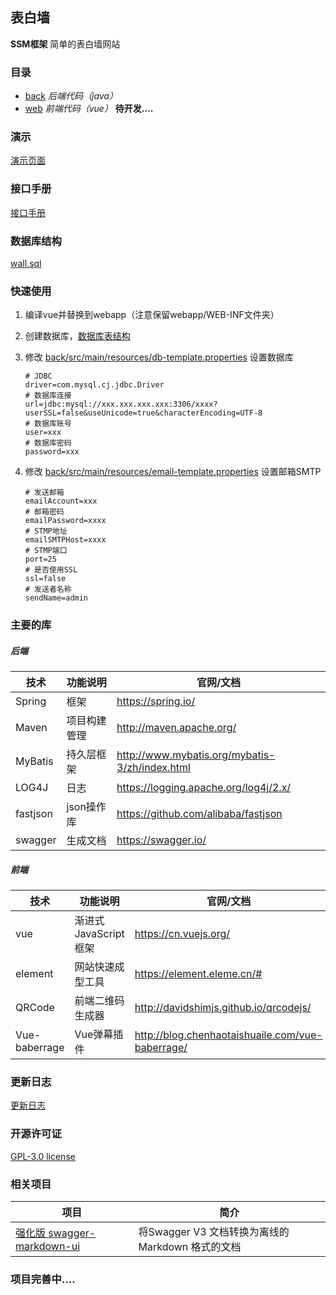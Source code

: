## 表白墙

**SSM框架** 简单的表白墙网站



### 目录

- [back](/back)   *后端代码（java）*
- [web](/web)   *前端代码（vue）* **待开发....**



### 演示

[演示页面](http://wall.conststar.cn)



### 接口手册

[接口手册](/HELP_API.md)



### 数据库结构

[wall.sql](/wall.sql)



### 快速使用

1. 编译vue并替换到webapp（注意保留webapp/WEB-INF文件夹）

2. 创建数据库，[数据库表结构](/wall.sql)

3. 修改 [back/src/main/resources/db-template.properties](back/src/main/resources/db-template.properties) 设置数据库

	```properties
	# JDBC
	driver=com.mysql.cj.jdbc.Driver
	# 数据库连接
	url=jdbc:mysql://xxx.xxx.xxx.xxx:3306/xxxx?userSSL=false&useUnicode=true&characterEncoding=UTF-8
	# 数据库账号
	user=xxx
	# 数据库密码
	password=xxx
	```
	
4. 修改 [back/src/main/resources/email-template.properties](back/src/main/resources/email-template.properties) 设置邮箱SMTP

	```properties
	# 发送邮箱
	emailAccount=xxx
	# 邮箱密码
	emailPassword=xxxx
	# STMP地址
	emailSMTPHost=xxxx
	# STMP端口
	port=25
	# 是否使用SSL
	ssl=false
	# 发送者名称
	sendName=admin
	```





### 主要的库

##### 后端

| 技术     | 功能说明     | 官网/文档                                      |
| -------- | ------------ | ---------------------------------------------- |
| Spring   | 框架         | https://spring.io/                             |
| Maven    | 项目构建管理 | http://maven.apache.org/                       |
| MyBatis  | 持久层框架   | http://www.mybatis.org/mybatis-3/zh/index.html |
| LOG4J    | 日志         | https://logging.apache.org/log4j/2.x/          |
| fastjson | json操作库   | https://github.com/alibaba/fastjson            |
| swagger  | 生成文档     | https://swagger.io/                            |



##### 前端

| 技术          | 功能说明               | 官网/文档                                        |
| ------------- | ---------------------- | ------------------------------------------------ |
| vue           | 渐进式 JavaScript 框架 | https://cn.vuejs.org/                            |
| element       | 网站快速成型工具       | https://element.eleme.cn/#                       |
| QRCode        | 前端二维码生成器       | http://davidshimjs.github.io/qrcodejs/           |
| Vue-baberrage | Vue弹幕插件            | http://blog.chenhaotaishuaile.com/vue-baberrage/ |



### 更新日志

[更新日志](/UPDATE_LOG.md)



### 开源许可证

[GPL-3.0 license](/LICENSE)



### 相关项目

| 项目                                                         | 简介                                              |
| ------------------------------------------------------------ | ------------------------------------------------- |
| [强化版 swagger-markdown-ui](https://github.com/conststar/swagger-markdown-ui) | 将Swagger V3 文档转换为离线的 Markdown 格式的文档 |



### 项目完善中....